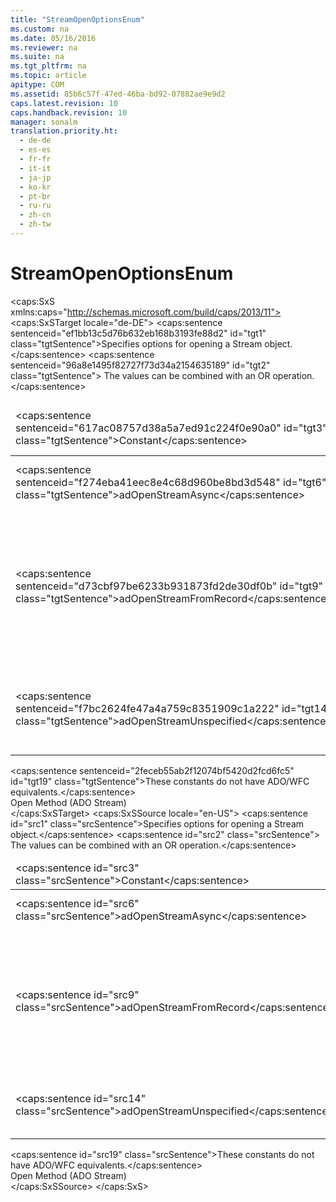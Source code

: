 ```yaml
---
title: "StreamOpenOptionsEnum"
ms.custom: na
ms.date: 05/16/2016
ms.reviewer: na
ms.suite: na
ms.tgt_pltfrm: na
ms.topic: article
apitype: COM
ms.assetid: 85b6c57f-47ed-46ba-bd92-07882ae9e9d2
caps.latest.revision: 10
caps.handback.revision: 10
manager: sonalm
translation.priority.ht: 
  - de-de
  - es-es
  - fr-fr
  - it-it
  - ja-jp
  - ko-kr
  - pt-br
  - ru-ru
  - zh-cn
  - zh-tw
---
```

# StreamOpenOptionsEnum
<?xml version="1.0" encoding="utf-8"?>
<caps:SxS xmlns:caps="http://schemas.microsoft.com/build/caps/2013/11">
  <caps:SxSTarget locale="de-DE">
    <developerReferenceWithoutSyntaxDocument xsi:schemaLocation="http://ddue.schemas.microsoft.com/authoring/2003/5 http://dduestorage.blob.core.windows.net/ddueschema/developer.xsd" xmlns="http://ddue.schemas.microsoft.com/authoring/2003/5" xmlns:xlink="http://www.w3.org/1999/xlink" xmlns:xsi="http://www.w3.org/2001/XMLSchema-instance">
      <introduction>
        <para>
          <caps:sentence sentenceid="ef1bb13c5d76b632eb168b3193fe88d2" id="tgt1" class="tgtSentence">Specifies options for opening a <legacyLink xlink:href="0514531f-009d-4519-abc3-d727014a39f1">Stream</legacyLink> object.</caps:sentence>
          <caps:sentence sentenceid="96a8e1495f82727f73d34a2154635189" id="tgt2" class="tgtSentence"> The values can be combined with an OR operation.</caps:sentence>
        </para>
        <table>
          <thead>
            <tr>
              <TD>
                <para>
                  <caps:sentence sentenceid="617ac08757d38a5a7ed91c224f0e90a0" id="tgt3" class="tgtSentence">Constant</caps:sentence>
                </para>
              </TD>
              <TD>
                <para>
                  <caps:sentence sentenceid="2063c1608d6e0baf80249c42e2be5804" id="tgt4" class="tgtSentence">Value</caps:sentence>
                </para>
              </TD>
              <TD>
                <para>
                  <caps:sentence sentenceid="67daf92c833c41c95db874e18fcb2786" id="tgt5" class="tgtSentence">Description</caps:sentence>
                </para>
              </TD>
            </tr>
          </thead>
          <tbody>
            <tr>
              <TD>
                <para>
                  <legacyBold>
                    <caps:sentence sentenceid="f274eba41eec8e4c68d960be8bd3d548" id="tgt6" class="tgtSentence">adOpenStreamAsync</caps:sentence>
                  </legacyBold>
                </para>
              </TD>
              <TD>
                <para>
                  <caps:sentence sentenceid="c4ca4238a0b923820dcc509a6f75849b" id="tgt7" class="tgtSentence">1</caps:sentence>
                </para>
              </TD>
              <TD>
                <para>
                  <caps:sentence sentenceid="5629b4ff7211ba8c8a108492f5431141" id="tgt8" class="tgtSentence">Opens the <legacyBold>Stream</legacyBold> object in asynchronous mode.</caps:sentence>
                </para>
              </TD>
            </tr>
            <tr>
              <TD>
                <para>
                  <legacyBold>
                    <caps:sentence sentenceid="d73cbf97be6233b931873fd2de30df0b" id="tgt9" class="tgtSentence">adOpenStreamFromRecord</caps:sentence>
                  </legacyBold>
                </para>
              </TD>
              <TD>
                <para>
                  <caps:sentence sentenceid="a87ff679a2f3e71d9181a67b7542122c" id="tgt10" class="tgtSentence">4</caps:sentence>
                </para>
              </TD>
              <TD>
                <para>
                  <caps:sentence sentenceid="38ab8cad1675a6dac168eabe35878bb7" id="tgt11" class="tgtSentence">Identifies the contents of the <legacyItalic>Source</legacyItalic> parameter to be an already open <legacyLink xlink:href="db83ed2c-a8e3-460c-8682-64667e4d5d01">Record</legacyLink> object.</caps:sentence>
                  <caps:sentence sentenceid="4084f07b459ae9ff20aea21494b802da" id="tgt12" class="tgtSentence"> The default behavior is to treat <legacyItalic>Source</legacyItalic> as a URL that points directly to a node in a tree structure.</caps:sentence>
                  <caps:sentence sentenceid="4734ad16b958fb4bd6f27151ce5614cb" id="tgt13" class="tgtSentence"> The default stream associated with that node is opened.</caps:sentence>
                </para>
              </TD>
            </tr>
            <tr>
              <TD>
                <para>
                  <legacyBold>
                    <caps:sentence sentenceid="f7bc2624fe47a4a759c8351909c1a222" id="tgt14" class="tgtSentence">adOpenStreamUnspecified</caps:sentence>
                  </legacyBold>
                </para>
              </TD>
              <TD>
                <para>
                  <caps:sentence sentenceid="6bb61e3b7bce0931da574d19d1d82c88" id="tgt15" class="tgtSentence">-1</caps:sentence>
                </para>
              </TD>
              <TD>
                <para>
                  <caps:sentence sentenceid="f2519f5b2ce0ab7912c13b0af6ebf9f2" id="tgt16" class="tgtSentence">Default.</caps:sentence>
                  <caps:sentence sentenceid="f63da9080d2059a78b8854607e0e7d7c" id="tgt17" class="tgtSentence"> Specifies opening the <legacyBold>Stream</legacyBold> object with default options.</caps:sentence>
                </para>
              </TD>
            </tr>
          </tbody>
        </table>
      </introduction>
      <section>
        <title>
          <caps:sentence sentenceid="a6dc3038423486f2c8833a3eba25ddab" id="tgt18" class="tgtSentence">ADO/WFC Equivalent</caps:sentence>
        </title>
        <content>
          <para>
            <caps:sentence sentenceid="2feceb55ab2f12074bf5420d2fcd6fc5" id="tgt19" class="tgtSentence">These constants do not have ADO/WFC equivalents.</caps:sentence>
          </para>
        </content>
      </section>
      <section>
        <title>
          <caps:sentence sentenceid="2f342d3be839cc5b67ae0de7d404b8e6" id="tgt20" class="tgtSentence">Applies To</caps:sentence>
        </title>
        <content>
          <para>
            <link xlink:href="d26f48fb-904e-4932-a245-3b4332ca1600">Open Method (ADO Stream)</link>
          </para>
        </content>
      </section>
      <relatedTopics></relatedTopics>
    </developerReferenceWithoutSyntaxDocument>
  </caps:SxSTarget>
  <caps:SxSSource locale="en-US">
    <developerReferenceWithoutSyntaxDocument xsi:schemaLocation="http://ddue.schemas.microsoft.com/authoring/2003/5 http://dduestorage.blob.core.windows.net/ddueschema/developer.xsd" xmlns="http://ddue.schemas.microsoft.com/authoring/2003/5" xmlns:xlink="http://www.w3.org/1999/xlink" xmlns:xsi="http://www.w3.org/2001/XMLSchema-instance">
      <introduction>
        <para>
          <caps:sentence id="src1" class="srcSentence">Specifies options for opening a <legacyLink xlink:href="0514531f-009d-4519-abc3-d727014a39f1">Stream</legacyLink> object.</caps:sentence>
          <caps:sentence id="src2" class="srcSentence"> The values can be combined with an OR operation.</caps:sentence>
        </para>
        <table>
          <thead>
            <tr>
              <TD>
                <para>
                  <caps:sentence id="src3" class="srcSentence">Constant</caps:sentence>
                </para>
              </TD>
              <TD>
                <para>
                  <caps:sentence id="src4" class="srcSentence">Value</caps:sentence>
                </para>
              </TD>
              <TD>
                <para>
                  <caps:sentence id="src5" class="srcSentence">Description</caps:sentence>
                </para>
              </TD>
            </tr>
          </thead>
          <tbody>
            <tr>
              <TD>
                <para>
                  <legacyBold>
                    <caps:sentence id="src6" class="srcSentence">adOpenStreamAsync</caps:sentence>
                  </legacyBold>
                </para>
              </TD>
              <TD>
                <para>
                  <caps:sentence id="src7" class="srcSentence">1</caps:sentence>
                </para>
              </TD>
              <TD>
                <para>
                  <caps:sentence id="src8" class="srcSentence">Opens the <legacyBold>Stream</legacyBold> object in asynchronous mode.</caps:sentence>
                </para>
              </TD>
            </tr>
            <tr>
              <TD>
                <para>
                  <legacyBold>
                    <caps:sentence id="src9" class="srcSentence">adOpenStreamFromRecord</caps:sentence>
                  </legacyBold>
                </para>
              </TD>
              <TD>
                <para>
                  <caps:sentence id="src10" class="srcSentence">4</caps:sentence>
                </para>
              </TD>
              <TD>
                <para>
                  <caps:sentence id="src11" class="srcSentence">Identifies the contents of the <legacyItalic>Source</legacyItalic> parameter to be an already open <legacyLink xlink:href="db83ed2c-a8e3-460c-8682-64667e4d5d01">Record</legacyLink> object.</caps:sentence>
                  <caps:sentence id="src12" class="srcSentence"> The default behavior is to treat <legacyItalic>Source</legacyItalic> as a URL that points directly to a node in a tree structure.</caps:sentence>
                  <caps:sentence id="src13" class="srcSentence"> The default stream associated with that node is opened.</caps:sentence>
                </para>
              </TD>
            </tr>
            <tr>
              <TD>
                <para>
                  <legacyBold>
                    <caps:sentence id="src14" class="srcSentence">adOpenStreamUnspecified</caps:sentence>
                  </legacyBold>
                </para>
              </TD>
              <TD>
                <para>
                  <caps:sentence id="src15" class="srcSentence">-1</caps:sentence>
                </para>
              </TD>
              <TD>
                <para>
                  <caps:sentence id="src16" class="srcSentence">Default.</caps:sentence>
                  <caps:sentence id="src17" class="srcSentence"> Specifies opening the <legacyBold>Stream</legacyBold> object with default options.</caps:sentence>
                </para>
              </TD>
            </tr>
          </tbody>
        </table>
      </introduction>
      <section>
        <title>
          <caps:sentence id="src18" class="srcSentence">ADO/WFC Equivalent</caps:sentence>
        </title>
        <content>
          <para>
            <caps:sentence id="src19" class="srcSentence">These constants do not have ADO/WFC equivalents.</caps:sentence>
          </para>
        </content>
      </section>
      <section>
        <title>
          <caps:sentence id="src20" class="srcSentence">Applies To</caps:sentence>
        </title>
        <content>
          <para>
            <link xlink:href="d26f48fb-904e-4932-a245-3b4332ca1600">Open Method (ADO Stream)</link>
          </para>
        </content>
      </section>
      <relatedTopics></relatedTopics>
    </developerReferenceWithoutSyntaxDocument>
  </caps:SxSSource>
</caps:SxS>